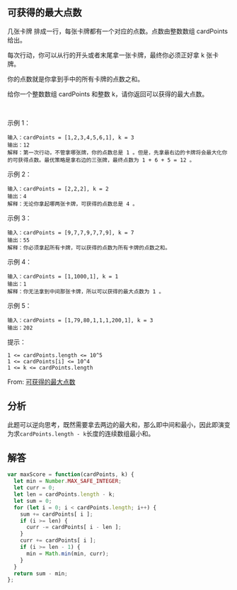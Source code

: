 ## 可获得的最大点数
几张卡牌 排成一行，每张卡牌都有一个对应的点数。点数由整数数组 cardPoints 给出。

每次行动，你可以从行的开头或者末尾拿一张卡牌，最终你必须正好拿 k 张卡牌。

你的点数就是你拿到手中的所有卡牌的点数之和。

给你一个整数数组 cardPoints 和整数 k，请你返回可以获得的最大点数。

 

示例 1：
```
输入：cardPoints = [1,2,3,4,5,6,1], k = 3
输出：12
解释：第一次行动，不管拿哪张牌，你的点数总是 1 。但是，先拿最右边的卡牌将会最大化你的可获得点数。最优策略是拿右边的三张牌，最终点数为 1 + 6 + 5 = 12 。
```
示例 2：
```
输入：cardPoints = [2,2,2], k = 2
输出：4
解释：无论你拿起哪两张卡牌，可获得的点数总是 4 。
```
示例 3：
```
输入：cardPoints = [9,7,7,9,7,7,9], k = 7
输出：55
解释：你必须拿起所有卡牌，可以获得的点数为所有卡牌的点数之和。
```
示例 4：
```
输入：cardPoints = [1,1000,1], k = 1
输出：1
解释：你无法拿到中间那张卡牌，所以可以获得的最大点数为 1 。
``` 
示例 5：
```
输入：cardPoints = [1,79,80,1,1,1,200,1], k = 3
输出：202
```

提示：
```
1 <= cardPoints.length <= 10^5
1 <= cardPoints[i] <= 10^4
1 <= k <= cardPoints.length
```
From: [可获得的最大点数](https://leetcode-cn.com/problems/maximum-points-you-can-obtain-from-cards)

## 分析
此题可以逆向思考，既然需要拿去两边的最大和，那么即中间和最小，因此即演变为求`cardPoints.length - k`长度的连续数组最小和。

## 解答
```javascript
var maxScore = function(cardPoints, k) {
  let min = Number.MAX_SAFE_INTEGER;
  let curr = 0;
  let len = cardPoints.length - k;
  let sum = 0;
  for (let i = 0; i < cardPoints.length; i++) {
    sum += cardPoints[ i ];
    if (i >= len) {
      curr -= cardPoints[ i - len ];
    }
    curr += cardPoints[ i ];
    if (i >= len - 1) {
      min = Math.min(min, curr);
    }
  }
  return sum - min;
};
```